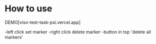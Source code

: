 # How to use
DEMO[viso-test-task-psi.vercel.app]

-left click set marker
-right click delete marker
-button in top 'delete all markers'

